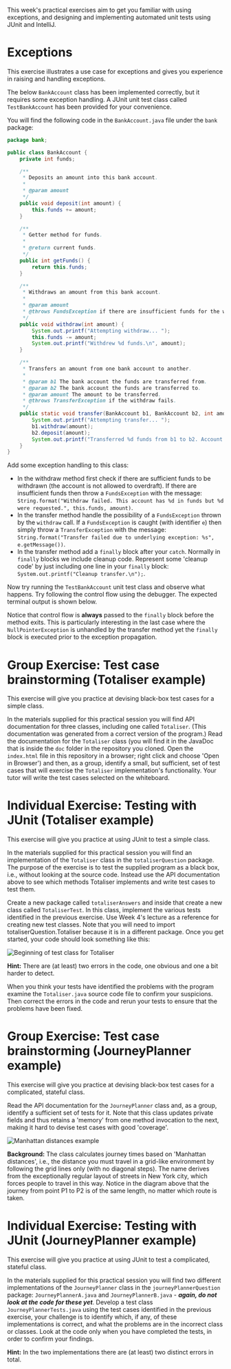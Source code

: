 This week's practical exercises aim to get you familiar with using exceptions, and designing and implementing automated unit tests using JUnit and IntelliJ.
# Exceptions

This exercise illustrates a use case for exceptions and gives you experience in raising and handling exceptions.

The below `BankAccount` class has been implemented correctly, but it requires some exception handling. A JUnit unit test class called `TestBankAccount` has been provided for your convenience.

You will find the following code in the `BankAccount.java` file under the `bank` package:

```java
package bank;

public class BankAccount {
    private int funds;

    /**
     * Deposits an amount into this bank account.
     *
     * @param amount
     */
    public void deposit(int amount) {
        this.funds += amount;
    }

    /**
     * Getter method for funds.
     *
     * @return current funds.
     */
    public int getFunds() {
        return this.funds;
    }

    /**
     * Withdraws an amount from this bank account.
     *
     * @param amount
     * @throws FundsException if there are insufficient funds for the withdraw.
     */
    public void withdraw(int amount) {
        System.out.printf("Attempting withdraw... ");
        this.funds -= amount;
        System.out.printf("Withdrew %d funds.\n", amount);
    }

    /**
     * Transfers an amount from one bank account to another.
     *
     * @param b1 The bank account the funds are transferred from.
     * @param b2 The bank account the funds are transferred to.
     * @param amount The amount to be transferred.
     * @throws TransferException if the withdraw fails.
     */
    public static void transfer(BankAccount b1, BankAccount b2, int amount) {
        System.out.printf("Attempting transfer... ");
        b1.withdraw(amount);
        b2.deposit(amount);
        System.out.printf("Transferred %d funds from b1 to b2. Account b1 has %d funds. Account b2 has %d funds.\n", amount, b1.getFunds(), b2.getFunds());
    }
}
```

Add some exception handling to this class:

- In the withdraw method first check if there are sufficient funds to be withdrawn (the account is not allowed to overdraft). If there are insufficient funds then throw a `FundsException` with the message: `String.format("Withdraw failed. This account has %d in funds but %d were requested.", this.funds, amount)`.
- In the transfer method handle the possibility of a `FundsException` thrown by the `withdraw` call. If a `FundsException` is caught (with identifier `e`) then simply throw a `TransferException` with the message: `String.format("Transfer failed due to underlying exception: %s", e.getMessage())`.
- In the transfer method add a `finally` block after your `catch`. Normally in `finally` blocks we include cleanup code. Represent some 'cleanup code' by just including one line in your `finally` block: `System.out.printf("Cleanup transfer.\n");`.



Now try running the `TestBankAccount` unit test class and observe what happens. Try following the control flow using the debugger. The expected terminal output is shown below.


Notice that control flow is **always** passed to the `finally` block before the method exits. This is particularly interesting in the last case where the `NullPointerException` is unhandled by the transfer method yet the `finally` block is executed prior to the exception propagation.

# Group Exercise: Test case brainstorming (Totaliser example)

This exercise will give you practice at devising black-box test cases for a simple class.

In the materials supplied for this practical session you will find API documentation for three classes, including one called `Totaliser`. (This documentation was generated from a correct version of the program.) Read the documentation for the `Totaliser` class (you will find it in the JavaDoc that is inside the `doc` folder in the repository you cloned. Open the `index.html` file in this repository in a browser; right click and choose 'Open in Browser') and then, as a group, identify a small, but sufficient, set of test cases that will exercise the `Totaliser` implementation's functionality. Your tutor will write the test cases selected on the whiteboard.

# Individual Exercise: Testing with JUnit (Totaliser example)

This exercise will give you practice at using JUnit to test a simple class.

In the materials supplied for this practical session you will find an implementation of the `Totaliser` class in the `totaliserQuestion` package. The purpose of the exercise is to test the supplied program as a black box, i.e., without looking at the source code. Instead use the API documentation above to see which methods Totaliser implements and write test cases to test them.

Create a new package called `totaliserAnswers` and inside that create a new class called `TotaliserTest`. In this class, implement the various tests identified in the previous exercise. Use Week 4's lecture as a reference for creating new test classes. Note that you will need to import totaliserQuestion.Totaliser because it is in a different package. Once you get started, your code should look something like this:

![Beginning of test class for Totaliser](imgs/testclass.png "Beginning of test class for Totaliser")

**Hint:** There are (at least) two errors in the code, one obvious and one a bit harder to detect.

When you think your tests have identified the problems with the program examine the `Totaliser.java` source code file to confirm your suspicions. Then correct the errors in the code and rerun your tests to ensure that the problems have been fixed.

# Group Exercise: Test case brainstorming (JourneyPlanner example)

This exercise will give you practice at devising black-box test cases for a complicated, stateful class.

Read the API documentation for the `JourneyPlanner` class and, as a group, identify a sufficient set of tests for it. Note that this class updates private fields and thus retains a 'memory' from one method invocation to the next, making it hard to devise test cases with good 'coverage'.

![Manhattan distances example](imgs/blocks.png "Manhattan distances example")

**Background:** The class calculates journey times based on 'Manhattan distances', i.e., the distance you must travel in a grid-like environment by following the grid lines only (with no diagonal steps). The name derives from the exceptionally regular layout of streets in New York city, which forces people to travel in this way. Notice in the diagram above that the journey from point P1 to P2 is of the same length, no matter which route is taken.

# Individual Exercise: Testing with JUnit (JourneyPlanner example)

This exercise will give you practice at using JUnit to test a complicated, stateful class.

In the materials supplied for this practical session you will find two different implementations of the `JourneyPlanner` class in the `journeyPlannerQuestion` package: `JourneyPlannerA.java` and `JourneyPlannerB.java` - ***again, do not look at the code for these yet***.  Develop a test class `JourneyPlannerTests.java` using the test cases identified in the previous exercise, your challenge is to identify which, if any, of these implementations is correct, and what the problems are in the incorrect class or classes. Look at the code only when you have completed the tests, in order to confirm your findings.

**Hint:** In the two implementations there are (at least) two distinct errors in total.
